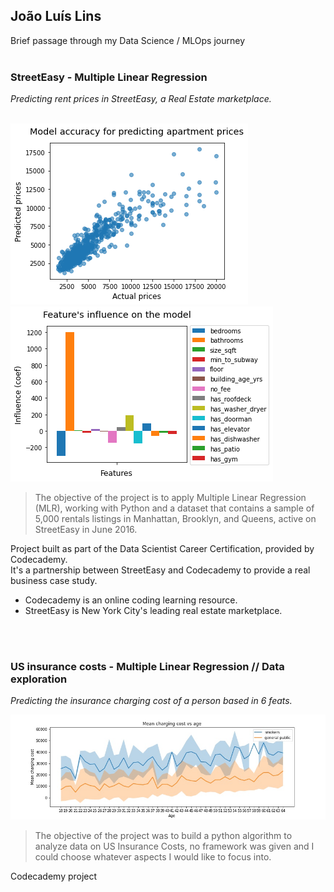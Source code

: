 ## __João Luís Lins__
Brief passage through my Data Science / MLOps journey
<br />
<br />  
### StreetEasy - Multiple Linear Regression
*Predicting rent prices in StreetEasy, a Real Estate marketplace.*
<br />
<br />

![Image](predictedvsactual.png)![Image2](featinfluence.png)
> The objective of the project is to apply Multiple Linear Regression (MLR), working with Python and a dataset that contains a sample of 5,000 rentals listings in Manhattan, Brooklyn, and Queens, active on StreetEasy in June 2016.

Project built as part of the Data Scientist Career Certification, provided by Codecademy. \
It's a partnership between StreetEasy and Codecademy to provide a real business case study.

* Codecademy is an online coding learning resource. 
* StreetEasy is New York City's leading real estate marketplace.
<br />
<br />

### US insurance costs - Multiple Linear Regression // Data exploration
*Predicting the insurance charging cost of a person based in 6 feats.*
<br />

![Image3](costvsage.jpg)
> The objective of the project was to build a python algorithm to analyze data on US Insurance Costs, no framework was given and I could choose whatever aspects I would like to focus into.

Codecademy project

